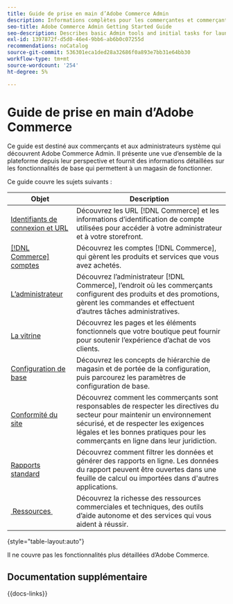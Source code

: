 ```yaml
---
title: Guide de prise en main d’Adobe Commerce Admin
description: Informations complètes pour les commerçantes et commerçants qui découvrent l’administration Adobe Commerce.
seo-title: Adobe Commerce Admin Getting Started Guide
seo-description: Describes basic Admin tools and initial tasks for launching an Adobe Commerce or Magento Open Source store.
exl-id: 1397872f-d5d0-46e4-9bb6-ab6b0c07255d
recommendations: noCatalog
source-git-commit: 536301eca1ded28a32686f0a893e7bb31e64bb30
workflow-type: tm+mt
source-wordcount: '254'
ht-degree: 5%

---
```


# Guide de prise en main d’Adobe Commerce

Ce guide est destiné aux commerçants et aux administrateurs système qui découvrent Adobe Commerce Admin. Il présente une vue d’ensemble de la plateforme depuis leur perspective et fournit des informations détaillées sur les fonctionnalités de base qui permettent à un magasin de fonctionner.

Ce guide couvre les sujets suivants :

| Objet | Description |
| ------- | ----------- |
| [Identifiants de connexion et URL](login-urls.md) | Découvrez les URL [!DNL Commerce] et les informations d’identification de compte utilisées pour accéder à votre administrateur et à votre storefront. |
| [[!DNL Commerce] comptes](commerce-account-create.md) | Découvrez les comptes [!DNL Commerce], qui gèrent les produits et services que vous avez achetés. |
| [L’administrateur](admin.md) | Découvrez l’administrateur [!DNL Commerce], l’endroit où les commerçants configurent des produits et des promotions, gèrent les commandes et effectuent d’autres tâches administratives. |
| [La vitrine](storefront.md) | Découvrez les pages et les éléments fonctionnels que votre boutique peut fournir pour soutenir l’expérience d’achat de vos clients. |
| [Configuration de base](websites-stores-views.md) | Découvrez les concepts de hiérarchie de magasin et de portée de la configuration, puis parcourez les paramètres de configuration de base. |
| [Conformité du site](privacy-policy.md) | Découvrez comment les commerçants sont responsables de respecter les directives du secteur pour maintenir un environnement sécurisé, et de respecter les exigences légales et les bonnes pratiques pour les commerçants en ligne dans leur juridiction. |
| [Rapports standard](reports-menu.md) | Découvrez comment filtrer les données et générer des rapports en ligne. Les données du rapport peuvent être ouvertes dans une feuille de calcul ou importées dans d&#39;autres applications. |
| [&#x200B; Ressources &#x200B;](resources.md) | Découvrez la richesse des ressources commerciales et techniques, des outils d’aide autonome et des services qui vous aident à réussir. |

{style="table-layout:auto"}

Il ne couvre pas les fonctionnalités plus détaillées d’Adobe Commerce.

## Documentation supplémentaire

{{docs-links}}
